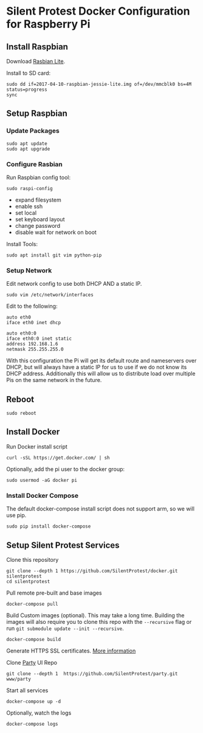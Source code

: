 # Silent Protest Docker Configuration for Raspberry Pi

## Install Raspbian

Download [Rasbian Lite](https://www.raspberrypi.org/downloads/raspbian/).

Install to SD card:

```
sudo dd if=2017-04-10-raspbian-jessie-lite.img of=/dev/mmcblk0 bs=4M status=progress
sync
```

## Setup Raspbian

### Update Packages

```
sudo apt update
sudo apt upgrade
```

### Configure Rasbian

Run Raspbian config tool:

```
sudo raspi-config
```

* expand filesystem
* enable ssh
* set local
* set keyboard layout
* change password
* disable wait for network on boot

Install Tools:

```
sudo apt install git vim python-pip
```


### Setup Network

Edit network config to use both DHCP AND a static IP.

```
sudo vim /etc/network/interfaces
```

Edit to the following:

```
auto eth0
iface eth0 inet dhcp

auto eth0:0
iface eth0:0 inet static
address 192.168.1.6
netmask 255.255.255.0
```

With this configuration the Pi will get its default route and nameservers over DHCP, but will always have a static IP for us to use if we do not know its DHCP address.
Additionally this will allow us to distribute load over multiple Pis on the same network in the future.

## Reboot

`sudo reboot`


## Install Docker

Run Docker install script

```
curl -sSL https://get.docker.com/ | sh
```

Optionally, add the pi user to the docker group:

```
sudo usermod -aG docker pi
```

### Install Docker Compose

The default docker-compose install script does not support arm, so we will use pip.

```
sudo pip install docker-compose
```

## Setup Silent Protest Services

Clone this repository
```
git clone --depth 1 https://github.com/SilentProtest/docker.git silentprotest
cd silentprotest
```


Pull remote pre-built and base images

```
docker-compose pull
```

Build Custom images (optional). This may take a long time.
Building the images will also require you to clone this repo with the `--recursive` flag or run `git submodule update --init --recursive`.

```
docker-compose build
```


Generate HTTPS SSL certificates. [More information](www/README.md)


Clone [Party](https://github.com/silentprotest/party) UI Repo
```
git clone --depth 1  https://github.com/SilentProtest/party.git www/party
```

Start all services

```
docker-compose up -d
```

Optionally, watch the logs

```
docker-compose logs
```
